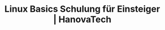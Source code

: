 ---
title: Linux Basics Schulung für Einsteiger | HanovaTech
description: 
weight: 1

course:
  name: Linux Basics
  emoji: 🐧
  description_short: Linux und Kommandozeile für Einsteiger
  description_long: "
  Wir zeigen Ihnen, wie Sie die Kommandozeile effektiv nutzen und wie Sie Dateien und Prozesse einfach selbstständig verwalten.
  
  
  Ideal **für alle nicht IT-ler** die regelmäßig mit Linux und der Kommandozeile arbeiten müssen."
  hero_image:
    src: /content/schulungen/linux-terminal.gif
    alt: Linux Terminal
  level:
    rank: Einsteiger
    text: Für Einsteiger geeignet
  duration:
    total: 3
    unit: Tage
    text: in 3 Tagen
  price: 1.200 €

  roadmap:
    heading: Lernen Sie den Umgang mit Linux und der Kommandozeile
    description: Sie sind mit Linux und der Kommandozeile konfrontiert und haben keine Ahnung, wie Sie eigentlich funktioniert? Wir zeigen Ihnen, wie Sie die Kommandozeile effektiv nutzen.
    target_audience: Ideal für alle nicht IT-ler die regelmäßig mit Linux konfrontiert sind oder Kommandozeilen generell verstehen möchten.
    goals: Unser Ziel ist es, dass jeder Teilnehmer die Grundlagen von Linux und der Bash kennt und versteht und selbstständig damit arbeiten kann.
    benefits: Arbeiten Sie selbstbewusster mit der Kommandozeile und seien Sie in der Lage, kleinere Probleme selbstständig zu beheben.

  topics_key:
    - Was ist Linux?
    - Die Kommandozeile
    - Dateiverwaltung
    - Suchfunktionen
    - Berechtigungen
    - Skripts & Prozesse
  topics_all:
    - title: Was ist ein Betriebssystem?
      content: Dieser Kurs beleuchtet die grundlegenden Konzepte und Funktionen von Betriebssystemen. Von den Kernelementen bis zu praktischen Anwendungen werden die Teilnehmer*innen durch die Definition, Struktur und Funktionsweise von Betriebssystemen geführt.
    - title: Linux im Alltag
      content: Dieser Kurs zeigt kompakt, wie Linux im täglichen Leben eingesetzt werden kann. Von Desktops über Server bis hin zu Smartphones - entdecken Sie die vielseitigen Anwendungsbereiche von Linux. 
    - title: Distributionen
      content: Dieser Abschnitt bietet einen Überblick über verschiedene Linux-Distributionen und ihre Anwendungsbereiche. Von benutzerfreundlichen Desktop-Varianten wie Ubuntu bis zu spezialisierten Server-Distributionen wie CentOS werden die Unterschiede und Vorteile der einzelnen Distributionen herausgearbeitet. Ideal, um schnell die passende Distribution für individuelle Anforderungen zu finden.
    - title: VM Installation
      content: Dieser Abschnitt führt kurz und prägnant durch die Schritte zur Installation einer Linux-Virtual Machine (VM) auf Ihrem Computer. Ideal für alle, die schnell und einfach lernen möchten, wie man Linux in einer virtuellen Umgebung einrichtet.
    - title: Erste Schritte Kommandozeile
      content: Dieser Abschnitt bietet eine einfache Einführung in die Verwendung des Terminals (Bash). Die Teilnehmer*innen lernen grundlegende Funktionen kennen, von der Navigation im Dateisystem bis zur Ausführung von Befehlen. deal Ifür Einsteiger*innen, die schnell lernen möchten, wie man die Linux-Kommandozeile effektiv nutzt.
    - title: Navigation
      content: Dieser Abschnitt vermittelt kurz und prägnant die Nutzung der Kernbefehle ls, cd und pwd im Terminal (Bash). Teilnehmer*innen lernen, wie sie mit diesen Befehlen im Dateisystem navigieren können und erhalten ein Verständnis für absolute und relative Pfade. Ideal für Einsteiger, die schnell lernen möchten, wie man sich im Terminal zurechtfindet.
    - title: Texteditoren
      content: Dieser Abschnitt führt in die Verwendung der Texteditoren nano und vim ein. Teilnehmer*innen lernen die Grundlagen beider Editoren kennen, darunter das Öffnen, Bearbeiten und Speichern von Dateien sowie grundlegende Bearbeitungsfunktionen wie das Einfügen, Löschen und Suchen von Text. Der Kurs vermittelt ein solides Verständnis für die Nutzung dieser beiden weit verbreiteten Texteditoren in der Linux-Umgebung. Ideal für Einsteiger, die einen schnellen Einstieg in die Textbearbeitung unter Linux suchen.
    - title: Dateiverwaltung (Kopieren, Verschieben, Löschen usw.)
      content: In diesem Abschnitt lernen Teilnehmer*innen die grundlegenden Techniken zur Verwaltung von Dateien in Linux kennen. Dazu gehören das Kopieren, Verschieben und Löschen von Dateien und Verzeichnissen. Praktische Anleitungen und Beispiele zeigen, wie diese Aufgaben effizient mit den entsprechenden Befehlen wie cp, mv und rm durchgeführt werden können. Der Kurs bietet Einblicke in bewährte Methoden zur Organisation und Bereinigung von Dateien und Verzeichnissen in der Linux-Umgebung.
    - title: Suchfunktionen
      content: Dieser Abschnitt führt in die Verwendung der Suchbefehle find und locate in Linux ein. Teilnehmer*innen lernen, wie sie Dateien und Verzeichnisse effizient suchen können, sowohl anhand von Dateinamen als auch anhand von Suchkriterien wie Dateityp, Größe und Änderungsdatum. Praktische Anleitungen und Beispiele zeigen, wie diese Befehle verwendet werden können, um Dateien und Verzeichnisse im gesamten Dateisystem zu finden.
    - title: Hard- und Softlinks (kurz)
      content: Dieser Abschnitt bietet eine einfache Einführung in Hard- und Softlinks in Linux. Teilnehmer*innen lernen die Unterschiede zwischen diesen beiden Arten von Verknüpfungen sowie ihre Verwendungszwecke kennen. Praktische Beispiele veranschaulichen, wie Links erstellt, verwendet und verwaltet werden. Der Kurs vermittelt ein grundlegendes Verständnis für diese Konzepte und ihre Anwendungsmöglichkeiten in der Dateiverwaltung.
    - title: Ordnerstruktur (FHS)
      content: In diesem Abschnitt wird die Ordnerstruktur des Dateisystems gemäß dem Filesystem Hierarchy Standard (FHS) in Linux behandelt. Teilnehmer*innen lernen die Bedeutung und Organisation der verschiedenen Verzeichnisse wie /bin, /etc, /home, /var usw. kennen. Praktische Anwendungen und Beispiele veranschaulichen, wie die Ordnerstruktur in Linux genutzt wird und welche Rolle sie bei der Organisation von Dateien und der Verwaltung des Systems spielt. Der Kurs bietet Einblicke in bewährte Praktiken zur Navigation und Verwendung der Ordnerstruktur gemäß dem FHS.
    - title: Berechtigungen
      content: Dieser Abschnitt behandelt das wichtige Thema der Datei- und Verzeichnisberechtigungen in Linux. Teilnehmer*innen lernen, wie Berechtigungen auf Dateien und Verzeichnisse festgelegt werden können, um den Zugriff durch Benutzer und Gruppen zu steuern. Der Kurs erklärt die verschiedenen Arten von Berechtigungen wie Lesen, Schreiben und Ausführen sowie die Bedeutung von Besitzern und Gruppen. Praktische Beispiele zeigen, wie Berechtigungen angewendet und geändert werden können, um die Sicherheit und Integrität des Systems zu gewährleisten. Ideal für alle, die ein fundiertes Verständnis für die Datei- und Verzeichnisberechtigungen in Linux erlangen möchten.
    - title: Paketverwaltung
      content: In diesem Abschnitt wird die Paketverwaltung in Linux behandelt, ein essenzieller Aspekt für die Installation, Aktualisierung und Entfernung von Software. Teilnehmer*innen lernen die Funktionsweise von Paketverwaltungssystemen wie APT (Advanced Package Tool) in Debian/Ubuntu und YUM (Yellowdog Updater, Modified) in Red Hat-basierten Distributionen kennen. Der Kurs erklärt, wie Pakete gesucht, installiert, aktualisiert und entfernt werden können, sowie die Verwaltung von Abhängigkeiten und Repositories. Praktische Beispiele veranschaulichen den Umgang mit der Paketverwaltung in verschiedenen Szenarien. 
    - title: Systemctl & Prozesse
      content: In diesem Abschnitt wird die Verwendung von systemctl zur Verwaltung von Diensten und Prozessen in Linux behandelt. Teilnehmer*innen lernen, wie sie Dienste starten, stoppen, neu starten und überwachen können, sowie das Anzeigen von Statusinformationen und das Konfigurieren von Autostart-Optionen. Der Kurs erklärt auch die Grundlagen der Prozessverwaltung, einschließlich des Anzeigens laufender Prozesse, des Beendens von Prozessen und der Überwachung der Systemressourcennutzung. Praktische Anleitungen und Beispiele zeigen, wie systemctl und andere Befehle zur effektiven Verwaltung von Diensten und Prozessen eingesetzt werden können. 
    - title: Umgebungsvariable (PATH/PS1) (kurz)
      content: Dieser Abschnitt bietet eine kurze Einführung in Umgebungsvariablen wie PATH und PS1 in Linux. Teilnehmer*innen lernen, wie diese Variablen verwendet werden können, um das Systemverhalten anzupassen und die Benutzererfahrung zu verbessern. Praktische Beispiele zeigen, wie der Pfad für die Befehlssuche (PATH) konfiguriert und das Erscheinungsbild der Befehlszeilenumgebung (PS1) angepasst werden kann. Ideal für alle, die schnell lernen möchten, wie man Umgebungsvariablen in der Linux-Umgebung effektiv einsetzt.
    - title: Scripting
      content: Dieser Abschnitt bietet eine kompakte Einführung in das Bash-Scripting. Teilnehmer*innen lernen die Grundlagen der Skripterstellung in der Bash-Shell, einschließlich Variablen, Bedingungen, Schleifen und Funktionen. Praktische Beispiele veranschaulichen die Verwendung von Bash-Skripten zur Automatisierung von Aufgaben und zur Erstellung benutzerdefinierter Workflows. Ideal für alle, die schnell in die Welt des Bash-Scriptings eintauchen möchten, um ihre Produktivität in der Linux-Umgebung zu steigern.
---